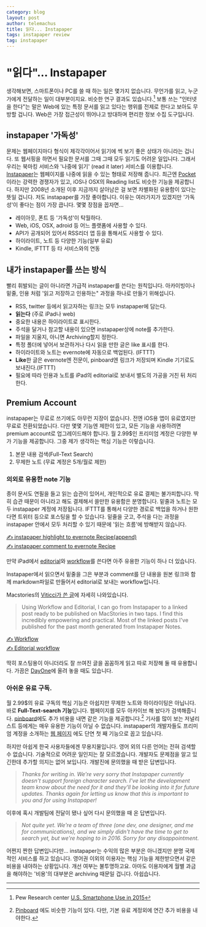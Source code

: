 ```yaml
--- 
category: blog
layout: post
author: telemachus
title: 읽다... Instapaper
tags: instapaper review
tag: instapaper
--- 
```




# "읽다"… Instapaper

 생각해보면, 스마트폰이나 PC를 쓸 때 하는 일은 몇가지 없습니다. 무언가를 읽고, 누군가에게 전달하는 일이 대부분이지요. 비슷한 연구 결과도 있습니다.[^pew research center] 보통 쓰는 "인터넷을 한다"는 말은 Web에 있는 특정 문서를 읽고 있다는 행위를 전제로 한다고 보아도 무방할 겁니다. Web은 가장 접근성이 뛰어나고 방대하며 편리한 정보 수집 도구입니다.

## instapaper '가독성'

 문제는 웹페이지마다 형식이 제각각이어서 읽기에 썩 보기 좋은 상태가 아니라는 겁니다. 또 웹서핑을 하면서 필요한 문서를 그때 그때 모두 읽기도 어려운 일입니다. 그래서 우리는 북마킹 서비스와 '나중에 읽기' (read it later) 서비스를 이용합니다.
[Instapaper](https://www.instapaper.com/)는 웹페이지를 나중에 읽을 수 있는 형태로 저장해 줍니다. 최근엔 [Pocket](https://getpocket.com/) 이라는 강력한 경쟁자가 있고, iOS나 OSX의 Reading list도 비슷한 기능을 제공합니다. 하지만 2008년 소개된 이후 지금까지 살아남은 걸 보면 차별화된 유용함이 있다는 뜻일 겁니다. 저도 instapaper를 가장 좋아합니다. 이유는 여러가지가 있겠지만 '가독성'이 좋다는 점이 가장 큽니다. 몇몇 장점을 꼽자면…

- 레이아웃, 폰트 등 '가독성'이 탁월하다.
- Web, iOS, OSX, adroid 등 어느 플랫폼에 사용할 수 있다.
- API가 공개되어 있어서 RSS리더 앱 등을 통해서도 사용할 수 있다.
- 하이라이트, 노트 등 다양한 기능(일부 유료)
- Kindle, IFTTT 등 타 서비스와의 연동

## 내가 instapaper를 쓰는 방식

빨리 휘발되는 글이 아니라면 가급적 instapaper를 쓴다는 원칙입니다. 아카이빙이나 밑줄, 인용 처럼 '읽고 저장하고 인용하는" 과정을 하나로 만들기 위해섭니다.

- RSS, twitter 등에서 읽고자하는 링크는 모두 instapaper에 담는다.
- **읽는다** (주로 iPad나 web)
- 중요한 내용은 하이라이트로 표시한다. 
- 주석을 달거나 참고할 내용이 있으면 instapaper상에 note를 추가한다. 
- 파일을 지울지, 아니면 Archiving할지 정한다.
- 특정 폴더에 넣어서 보관하거나 다시 읽을 만한 글은 like 표시를 한다.
- 하이라이트와 노트는 evernote에 자동으로 백업된다. (IFTTT)
- **Like**한 글은 evernote엔 전문이, pinboard엔 링크가 저장되며 Kindle 기기로도 보내진다.(IFTTT)
- 필요에 따라 인용과 노트를 iPad의 editorial로 보내서 별도의 가공을 거친 뒤 처리한다. 

## Premium Account
instapaper는 무료로 쓰기에도 아무런 지장이 없습니다. 전엔 iOS용 앱이 유료였지만 무료로 전환되었습니다. 다만 몇몇 기능엔 제한이 있고, 모든 기능을 사용하려면 premium account로 업그레이드해야 합니다.  월 2.99$인 프리미엄 계정은 다양한 부가 기능을 제공합니다. 그중 제가 생각하는 핵심 기능은 이렇습니다.

1. 본문 내용 검색(Full-Text Search)
2. 무제한 노트 (무료 계정은 5개/월로 제한)


### 의외로 유용한 note 기능

종이 문서도 연필을 들고 읽는 습관이 있어서, 개인적으로 유료 결제는 불가피합니다. 딱히 습관 때문이 아니라고 해도 결제해서 쓸만한 유용함은 분명합니다. 밑줄과 노트는 모두 instapaper 계정에 저장됩니다. IFTTT를 통해서 다양한 경로로 백업을 하거나 원한다면 트위터 등으로 포스팅을 할 수 있습니다. 밑줄을 긋고, 주석을 다는 과정을 instapaper 안에서 모두 처리할 수 있기 때문에 '읽는 흐름'에 방해받지 않습니다.

[✍ instapaper highlight to evernote Recipe(append)](https://ifttt.com/recipes/182874-append-instapaper-highlights-to-evernote)    
[✍ instapaper comment to evernote Recipe](https://ifttt.com/recipes/297123-append-instapaper-comments-to-a-note-on-evernote)    

만약 iPad에서 [editorial](https://itunes.apple.com/us/app/editorial/id673907758?mt=8&uo=4&at=10l4tL&ct=searchlink)와 [workflow](https://itunes.apple.com/us/app/workflow-powerful-automation/id915249334?mt=8&uo=4&at=10l4tL&ct=searchlink)를 쓴다면 아주 유용한 기능이 하나 더 있습니다.

Instapaper에서 읽으면서 밑줄을 그은 부분과 comment를 단 내용을 원본 링크와 함께 markdown파일로 만들어서 editorial로 보내는 workflow입니다.

Macstories의 [Viticci가 쓴 글](https://www.macstories.net/ios/instapaper-launches-notes-bringing-annotations-to-articles/)에 자세히 나와있습니다.

> Using Workflow and Editorial, I can go from Instapaper to a linked post ready to be published on MacStories in two taps. I find this incredibly empowering and practical. Most of the linked posts I've published for the past month generated from Instapaper Notes.

[✍  Workflow](https://workflow.is/workflows/2dc099451f064056bf9e492b5a518d8b)    
[✍  Editorial workflow](http://www.editorial-workflows.com/workflow/4962768541188096/V59ideK9eVY)   

 딱히 포스팅용이 아니더라도 잘 쓰여진 글을 꼼꼼하게 읽고 따로 저장해 둘 때 유용합니다. 가끔은 [DayOne](https://itunes.apple.com/us/app/day-one-journal-notes-diary/id421706526?mt=8&uo=4&at=10l4tL&ct=searchlink)에 올려 놓을 때도 있습니다.


### 아쉬운 유료 구독.

월 2.99$의 유료 구독의 핵심 기능은 아쉽지만 무제한 노트와 하이라이팅은 아닙니다. 바로 **Full-Text-search 기능**입니다. 웹페이지를 모두 아카이브 해 놨다가 검색해줍니다. [pinboard](https://pinboard.in/upgrade/)에도 추가 비용을 내면 같은 기능을 제공합니다.[^핀보드 아카이브] 기사를 많이 보는 저널리스트 등에게는 매우 유용한 기능이 아닐 수 없습니다.  instapaper의 개발자들도 프리미엄 계정을 소개하는 [웹 페이지](https://www.instapaper.com/premium) 에도 단연 첫 째 기능으로 꼽고 있습니다.

하지만 아쉽게 한국 사용자들에겐 무용지물입니다. 영어 외의 다른 언어는 전혀 검색할 수 없습니다. 기술적으로 어려운 일인지는 잘 모르겠습니다. 개발자도 문제점을 알고 있긴한데 추가할 의지는 없어 보입니다. 개발진에 문의했을 때 받은 답변입니다.

> *Thanks for writing in. We're very sorry that Instapaper currently doesn't support foreign character search. I've let the development team know about the need for it and they'll be looking into it for future updates. Thanks again for letting us know that this is important to you and for using Instapaper!*

이후에 혹시 개발팀에 전달이 됐나 싶어 다시 문의했을 때 온 답변입니다. 

> *Not quite yet. We're a team of three (one dev, one designer, and me for communications), and we simply didn't have the time to get to search yet, but we're hoping to in 2016. Sorry for any disappointment.*

어쩐지 짠한 답변입니다만… instapaper는 수익의 많은 부분은 아니겠지만 분명 국제적인 서비스를 하고 있습니다. 영어권 이외의 이용자는 핵심 기능을 제한받으면서 같은 비용을 내야하는 상황입니다. 개선 여부는 불투명하고요. 아마도 이용자에게 월별 과금을 해야하는 '비용'의 대부분은 archiving 때문일 겁니다. 아쉽습니다.

-------------    

[^pew research center]: Pew Research center [U.S. Smartphone Use in 2015](http://www.pewinternet.org/2015/04/01/us-smartphone-use-in-2015/)   

[^핀보드 아카이브]: [Pinboard](https://pinboard.in/upgrade/) 에도 비슷한 기능이 있다. 다만, 기본 유료 계정외에 연간 추가 비용을 내야한다.